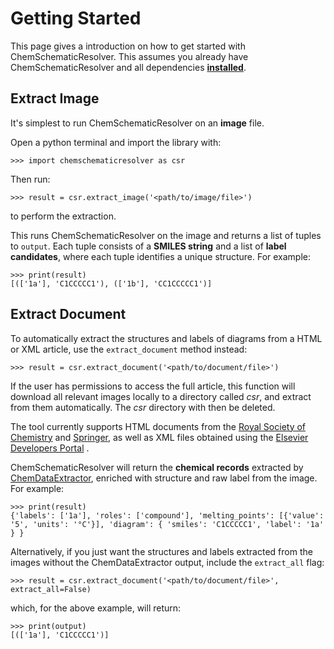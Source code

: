 # Getting Started

This page gives a introduction on how to get started with ChemSchematicResolver. This assumes you already have
ChemSchematicResolver and all dependencies [**installed**](install).

## Extract Image
It's simplest to run ChemSchematicResolver on an **image** file.

Open a python terminal and import the library with: 

    >>> import chemschematicresolver as csr
    
Then run:

    >>> result = csr.extract_image('<path/to/image/file>')
    
to perform the extraction. 

This runs ChemSchematicResolver on the image and returns a list of tuples to `output`. Each tuple consists of a **SMILES string** and a list of **label candidates**, where each tuple identifies a unique structure. For example:

    >>> print(result)
    [(['1a'], 'C1CCCCC1'), (['1b'], 'CC1CCCCC1')]

## Extract Document

To automatically extract the structures and labels of diagrams from a HTML or XML article, use the `extract_document` method instead:
 
    >>> result = csr.extract_document('<path/to/document/file>')
    
If the user has permissions to access the full article, this function will download all relevant images locally to a directory called *csr*, and extract from them automatically. The *csr* directory with then be deleted.

The tool currently supports HTML documents from the [Royal Society of Chemistry](https://www.rsc.org/) and [Springer](https://www.springer.com), as well as XML files obtained using the [Elsevier Developers Portal](https://dev.elsevier.com/index.html) .

ChemSchematicResolver will return the  **chemical records** extracted by [ChemDataExtractor](www.chemdataextractor.org), enriched with structure and raw label from the image. For example:

    >>> print(result)
    {'labels': ['1a'], 'roles': ['compound'], 'melting_points': [{'value': '5', 'units': '°C'}], 'diagram': { 'smiles': 'C1CCCCC1', 'label': '1a' } }

Alternatively, if you just want the structures and labels extracted from the images without the ChemDataExtractor output, include the `extract_all` flag:

    >>> result = csr.extract_document('<path/to/document/file>', extract_all=False)
    
which, for the above example, will return:

    >>> print(output)
    [(['1a'], 'C1CCCCC1')]

